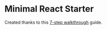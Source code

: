 # Minimal React Starter

Created thanks to this [7-step walkthrough](http://andrewhfarmer.com/build-your-own-starter/#0-intro) guide.